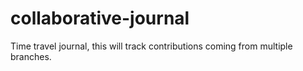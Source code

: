 # collaborative-journal
Time travel journal, this will track contributions coming from multiple branches.
